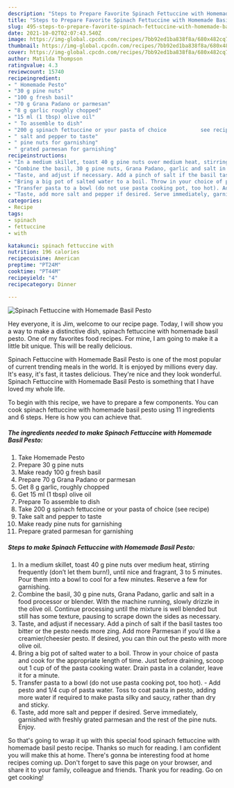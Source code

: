```yaml
---
description: "Steps to Prepare Favorite Spinach Fettuccine with Homemade Basil Pesto"
title: "Steps to Prepare Favorite Spinach Fettuccine with Homemade Basil Pesto"
slug: 495-steps-to-prepare-favorite-spinach-fettuccine-with-homemade-basil-pesto
date: 2021-10-02T02:07:43.540Z
image: https://img-global.cpcdn.com/recipes/7bb92ed1ba838f8a/680x482cq70/spinach-fettuccine-with-homemade-basil-pesto-recipe-main-photo.jpg
thumbnail: https://img-global.cpcdn.com/recipes/7bb92ed1ba838f8a/680x482cq70/spinach-fettuccine-with-homemade-basil-pesto-recipe-main-photo.jpg
cover: https://img-global.cpcdn.com/recipes/7bb92ed1ba838f8a/680x482cq70/spinach-fettuccine-with-homemade-basil-pesto-recipe-main-photo.jpg
author: Matilda Thompson
ratingvalue: 4.3
reviewcount: 15740
recipeingredient:
- " Homemade Pesto"
- "30 g pine nuts"
- "100 g fresh basil"
- "70 g Grana Padano or parmesan"
- "8 g garlic roughly chopped"
- "15 ml (1 tbsp) olive oil"
- " To assemble to dish"
- "200 g spinach fettuccine or your pasta of choice           see recipe"
- " salt and pepper to taste"
- " pine nuts for garnishing"
- " grated parmesan for garnishing"
recipeinstructions:
- "In a medium skillet, toast 40 g pine nuts over medium heat, stirring frequently (don’t let them burn!), until nice and fragrant, 3 to 5 minutes. Pour them into a bowl to cool for a few minutes. Reserve a few for garnishing."
- "Combine the basil, 30 g pine nuts, Grana Padano, garlic and salt in a food processor or blender. With the machine running, slowly drizzle in the olive oil. Continue processing until the mixture is well blended but still has some texture, pausing to scrape down the sides as necessary."
- "Taste, and adjust if necessary. Add a pinch of salt if the basil tastes too bitter or the pesto needs more zing. Add more Parmesan if you’d like a creamier/cheesier pesto. If desired, you can thin out the pesto with more olive oil."
- "Bring a big pot of salted water to a boil. Throw in your choice of pasta and cook for the appropriate length of time. Just before draining, scoop out 1 cup of of the pasta cooking water. Drain pasta in a colander, leave it for a minute."
- "Transfer pasta to a bowl (do not use pasta cooking pot, too hot). Add pesto and 1/4 cup of pasta water. Toss to coat pasta in pesto, adding more water if required to make pasta silky and saucy, rather than dry and sticky."
- "Taste, add more salt and pepper if desired. Serve immediately, garnished with freshly grated parmesan and the rest of the pine nuts. Enjoy."
categories:
- Recipe
tags:
- spinach
- fettuccine
- with

katakunci: spinach fettuccine with 
nutrition: 196 calories
recipecuisine: American
preptime: "PT24M"
cooktime: "PT44M"
recipeyield: "4"
recipecategory: Dinner

---
```



![Spinach Fettuccine with Homemade Basil Pesto](https://img-global.cpcdn.com/recipes/7bb92ed1ba838f8a/680x482cq70/spinach-fettuccine-with-homemade-basil-pesto-recipe-main-photo.jpg)

Hey everyone, it is Jim, welcome to our recipe page. Today, I will show you a way to make a distinctive dish, spinach fettuccine with homemade basil pesto. One of my favorites food recipes. For mine, I am going to make it a little bit unique. This will be really delicious.

Spinach Fettuccine with Homemade Basil Pesto is one of the most popular of current trending meals in the world. It is enjoyed by millions every day. It's easy, it's fast, it tastes delicious. They're nice and they look wonderful. Spinach Fettuccine with Homemade Basil Pesto is something that I have loved my whole life.




To begin with this recipe, we have to prepare a few components. You can cook spinach fettuccine with homemade basil pesto using 11 ingredients and 6 steps. Here is how you can achieve that.

<!--inarticleads1-->

##### The ingredients needed to make Spinach Fettuccine with Homemade Basil Pesto:

1. Take  Homemade Pesto
1. Prepare 30 g pine nuts
1. Make ready 100 g fresh basil
1. Prepare 70 g Grana Padano or parmesan
1. Get 8 g garlic, roughly chopped
1. Get 15 ml (1 tbsp) olive oil
1. Prepare  To assemble to dish
1. Take 200 g spinach fettuccine or your pasta of choice           (see recipe)
1. Take  salt and pepper to taste
1. Make ready  pine nuts for garnishing
1. Prepare  grated parmesan for garnishing




<!--inarticleads2-->

##### Steps to make Spinach Fettuccine with Homemade Basil Pesto:

1. In a medium skillet, toast 40 g pine nuts over medium heat, stirring frequently (don’t let them burn!), until nice and fragrant, 3 to 5 minutes. Pour them into a bowl to cool for a few minutes. Reserve a few for garnishing.
1. Combine the basil, 30 g pine nuts, Grana Padano, garlic and salt in a food processor or blender. With the machine running, slowly drizzle in the olive oil. Continue processing until the mixture is well blended but still has some texture, pausing to scrape down the sides as necessary.
1. Taste, and adjust if necessary. Add a pinch of salt if the basil tastes too bitter or the pesto needs more zing. Add more Parmesan if you’d like a creamier/cheesier pesto. If desired, you can thin out the pesto with more olive oil.
1. Bring a big pot of salted water to a boil. Throw in your choice of pasta and cook for the appropriate length of time. Just before draining, scoop out 1 cup of of the pasta cooking water. Drain pasta in a colander, leave it for a minute.
1. Transfer pasta to a bowl (do not use pasta cooking pot, too hot). - Add pesto and 1/4 cup of pasta water. Toss to coat pasta in pesto, adding more water if required to make pasta silky and saucy, rather than dry and sticky.
1. Taste, add more salt and pepper if desired. Serve immediately, garnished with freshly grated parmesan and the rest of the pine nuts. Enjoy.




So that's going to wrap it up with this special food spinach fettuccine with homemade basil pesto recipe. Thanks so much for reading. I am confident you will make this at home. There's gonna be interesting food at home recipes coming up. Don't forget to save this page on your browser, and share it to your family, colleague and friends. Thank you for reading. Go on get cooking!

